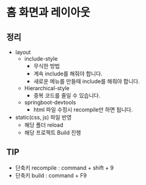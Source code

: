 # 홈 화면과 레이아웃

## 정리

- layout
  - include-style
    - 무식한 방법
    - 계속 include를 해줘야 합니다.
    - 새로운 메뉴를 만들때 include를 해줘야 합니다.
  - Hierarchical-style
    - 중복 코드를 줄일 수 있습니다.
  - springboot-devtools
    - html 파일 수정시 recompile만 하면 됩니다.
- static(css, js) 파일 반영
  - 해당 폴더 reload
  - 해당 프로젝트 Build 진행

## TIP

- 단축키 recompile : command + shift + 9
- 단축키 build : command + F9

